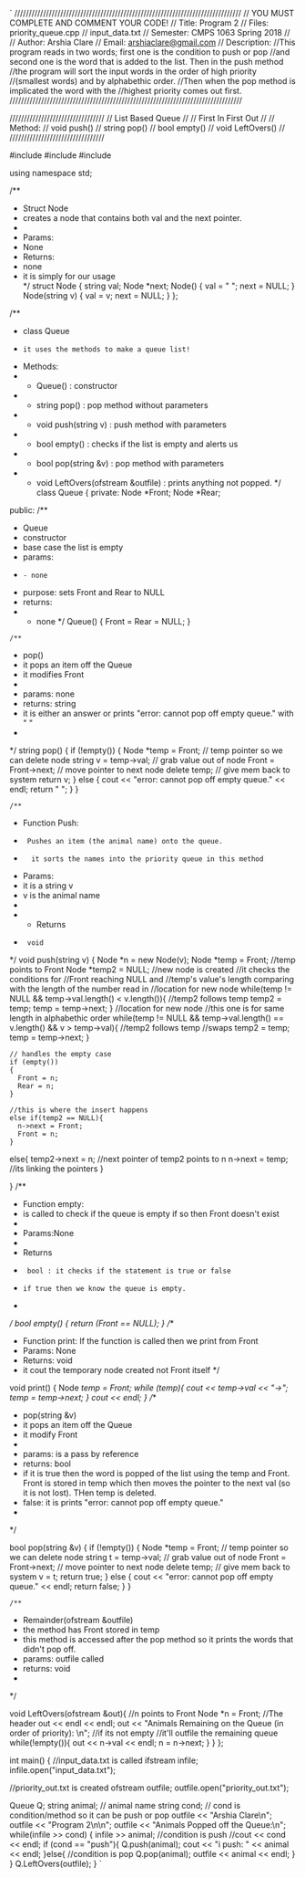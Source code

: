`
///////////////////////////////////////////////////////////////////////////////
//                   YOU MUST COMPLETE AND COMMENT YOUR CODE!
// Title:            Program 2
// Files:            priority_queue.cpp
//                     input_data.txt
// Semester:         CMPS 1063 Spring 2018
//
// Author:           Arshia Clare
// Email:            arshiaclare@gmail.com
// Description:
//This program reads in two words; first one is the condition to push or pop 
//and second one is the word that is added to the list. Then in the push method
//the program will sort the input words in the order of high priority 
//(smallest words) and by alphabethic order. 
//Then when the pop method is implicated the word with the
//highest priority comes out first.
/////////////////////////////////////////////////////////////////////////////////

/////////////////////////////////
// List Based Queue
//
// First In First Out
//
// Method:
//    void push()
//    string pop()
//    bool empty()
//    void LeftOvers()
//
/////////////////////////////////

#include <iostream>
#include <fstream>
#include <string>

using namespace std;

/**
* Struct Node
* creates a node that contains both val and the next pointer.
* 
* Params:
* None
* Returns: 
* none
* it is simply for our usage  
*/
struct Node
{
  string val;
  Node *next;
  Node()
  {
    val = " ";
    next = NULL;
  }
  Node(string v)
  {
    val = v;
    next = NULL;
  }
};

/**
* class Queue
*     it uses the methods to make a queue list!
* Methods:
*  - Queue()       : constructor
*  - string pop()  : pop method without parameters
*  - void push(string v) : push method with parameters
*  - bool empty() : checks if the list is empty and alerts us
*  - bool pop(string &v) : pop method with parameters
*  - void LeftOvers(ofstream &outfile) : prints anything not popped.
*/
class Queue
{
  private:
    Node *Front;
    Node *Rear;

  public:
    /**
   * Queue
   * constructor 
   * base case the list is empty
   * params:
   *     - none
   * purpose: sets Front and Rear to NULL
   * returns:
   *    - none
   */
  Queue()
  {
    Front = Rear = NULL;
  }

    /**
   * pop()
   * it pops an item off the Queue
   * it modifies Front
   * 
   * params: none
   * returns: string 
   * it is either an answer or prints "error: cannot pop off empty queue." with " "
   * 
   */
  string pop()
  {
    if (!empty())
    {
      Node *temp = Front;   // temp pointer so we can delete node
      string v = temp->val; // grab value out of node
      Front = Front->next;  // move pointer to next node
      delete temp;          // give mem back to system
      return v;
    }
    else
    {
      cout << "error: cannot pop off empty queue." << endl;
      return " ";
    }
  }
    
    /**
  * Function Push:
  *      Pushes an item (the animal name) onto the queue.
  *       it sorts the names into the priority queue in this method
  * Params:
  * it is a string v
  * v is the animal name
  *      
  * * Returns
  *      void
  */
  void push(string v)
  {
    Node *n = new Node(v);
    Node *temp = Front;      //temp points to Front
    Node *temp2 = NULL;      //new node is created
    //it checks the conditions for
    //Front reaching NULL and
    //temp's value's length comparing with the length of the number read in
    //location for new node
    while(temp != NULL && temp->val.length() < v.length()){
      //temp2 follows temp
      temp2 = temp; 
      temp = temp->next;
    }
    //location for new node
    //this one is for same length in alphabethic order
    while(temp != NULL && temp->val.length() == v.length() && v > temp->val){
        //temp2 follows temp
        //swaps 
      temp2 = temp; 
      temp = temp->next;
    }
     
    // handles the empty case
    if (empty())
    {
      Front = n;
      Rear = n;
    }
    
    //this is where the insert happens
    else if(temp2 == NULL){
      n->next = Front;
      Front = n;
    }
    
   else{
      temp2->next = n;  //next pointer of temp2 points to n
      n->next = temp;   //its linking the pointers
    }
    
    
  }
   /**
* Function empty:
*   is called to check if the queue is empty if so then Front doesn't exist
* 
* Params:None
*
* Returns
*      bool : it checks if the statement is true or false
*     if true then we know the queue is empty.
*       
*/
  bool empty()
  {
    return (Front == NULL);
  }
  /**
  * Function print: If the function is called then we print from Front
  * Params: None
  * Returns: void
  * it cout the temporary node created not Front itself
  */

  void print()
  {
    Node *temp = Front;
    while (temp){
      cout << temp->val << "->";
      temp = temp->next;
    }
    cout << endl;
  }
/**
 * pop(string &v)
 * it pops an item off the Queue
 * it modify Front
 * 
 * params: is a pass by reference
 * returns: bool
 * if it is true then the word is popped of the list using the temp and Front. Front is stored in temp which then moves the pointer to the next val (so it is not lost). THen temp is deleted.
 * false: it is prints "error: cannot pop off empty queue."
 * 
 */

 bool pop(string &v)
 {
   if (!empty())
   {
     Node *temp = Front;   // temp pointer so we can delete node
     string t = temp->val; // grab value out of node
     Front = Front->next;  // move pointer to next node
     delete temp;          // give mem back to system
     v = t;
     return true;
     }
     else
     {
       cout << "error: cannot pop off empty queue." << endl;
       return false;
      }
    }
    
    /**
 * Remainder(ofstream &outfile)
 * the method has Front stored in temp
 * this method is accessed after the pop method so it prints the words that didn't pop off. 
 * params: outfile called
 * returns: void
 * 
 */
  
  void LeftOvers(ofstream &out){
    //n points to Front
    Node *n = Front;
    //The header
    out << endl << endl;
    out << "Animals Remaining on the Queue (in order of priority): \n";
    //if its not empty
    //it'll outfile the remaining queue
    while(!empty()){
      out << n->val << endl;
      n = n->next;
    }
  }
};

int main()
{
  //input_data.txt is called
  ifstream infile;
  infile.open("input_data.txt");
  
  //priority_out.txt is created
  ofstream outfile;
  outfile.open("priority_out.txt");
  
  Queue Q;
  string animal; // animal name
  string cond; // cond is condition/method so it can be push or pop
  outfile << "Arshia Clare\n";
  outfile << "Program 2\n\n";
  outfile << "Animals Popped off the Queue:\n";
  while(infile >> cond)
  {
    infile >> animal;
    //condition is push
    //cout << cond << endl;
    if (cond == "push"){
      Q.push(animal);
      cout << "i push: " << animal << endl;
    }else{
      //condition is pop
      Q.pop(animal);
      outfile  << animal << endl;
    }
  }
  Q.LeftOvers(outfile);
}
`
